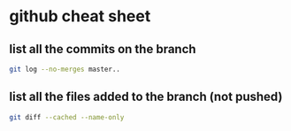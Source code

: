 # github cheat sheet

## list all the commits on the branch 

```sh
git log --no-merges master..
```

## list all the files added to the branch (not pushed)

```sh
git diff --cached --name-only
```
